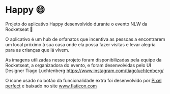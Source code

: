 # Happy :smile:
Projeto do aplicativo Happy desenvolvido durante o evento NLW da Rocketseat :rocket:

O aplicativo é um hub de orfanatos que incentiva as pessoas a encontrarem um local próximo à sua casa onde ela possa fazer visitas e levar alegria para as crianças que lá vivem. 

As imagens utilizadas nesse projeto foram disponibilizadas pela equipe da Rocketseat, a organizadora do evento, e foram desenvolvidas pelo UI Designer Tiago Luchtenberg https://www.instagram.com/tiagoluchtenberg/

O ícone usado no botão da funcionalidade extra foi desenvolvido por <a href="https://www.flaticon.com/authors/pixel-perfect" title="Pixel perfect">Pixel perfect</a> e baixado no site <a href="https://www.flaticon.com/" title="Flaticon">www.flaticon.com</a>

